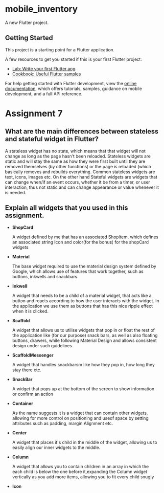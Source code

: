 # mobile_inventory

A new Flutter project.

## Getting Started

This project is a starting point for a Flutter application.

A few resources to get you started if this is your first Flutter project:

- [Lab: Write your first Flutter app](https://docs.flutter.dev/get-started/codelab)
- [Cookbook: Useful Flutter samples](https://docs.flutter.dev/cookbook)

For help getting started with Flutter development, view the
[online documentation](https://docs.flutter.dev/), which offers tutorials,
samples, guidance on mobile development, and a full API reference.

# Assignment 7

## What are the main differences between stateless and stateful widget in Flutter?
A stateless widget has no state, which means that that widget will not change as long as the page hasn't been reloaded. Stateless widgets are static and will stay the same as how they were first built until they are removed themselves (by other functions) or the page is reloaded (which basically removes and rebuilds everything. Common stateless widgets are text, icons, images etc. On the other hand Stateful widgets are widgets that can change when/if an event occurs, whether it be from a timer, or user interaction, thus not static and can change appearance or value whenever it is needed. 

## Explain all widgets that you used in this assignment.
* **ShopCard**

  A widget defined by me that has an associated ShopItem, which defines an associated string Icon and color(for the bonus) for the shopCard widgets

* **Material**

  The base widget required to use the material design system defined by Google, which allows use of features that work together, such as buttons, inkwells and snackbars

* **Inkwell**

  A widget that needs to be a child of a material widget, that acts like a button and reacts according to how the user interacts with the widget. In the application we use them as buttons that has this nice ripple effect when it is clicked.

* **Scaffold**

  A widget that allows us to utilise widgets that pop in or float the rest of the application like (for our purpose) snack bars, as well as also floating buttons, drawers, while following Material Design and allows consistent design under such guidelines

* **ScaffoldMessenger**

  A widget that handles snackbarsm like how they pop in, how long they stay there etc.

* **SnackBar**

  A widget that pops up at the bottom of the screen to show information or confirm an action

* **Container**

  As the name suggests it is a widget that can contain other widgets, allowing for more control on positioning and useof space by setting attributes such as padding, margin Alignment etc.

* **Center**

  A widget that places it's child in the middle of the widget, allowing us to easily align our inner widgets to the middle.

* **Column**

  A widget that allows you to contain children in an array in which the each child is below the one before it,expanding the Column widget vertically as you add more items, allowing you to fit every child snugly

* **Icon**

  
